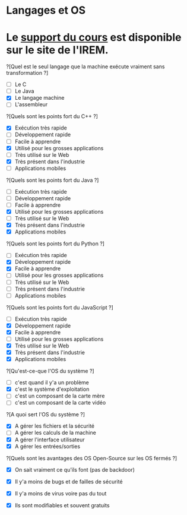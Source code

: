 # Langages et OS

# Le [support du cours](http://ens-info.irem.univ-mrs.fr/wp-content/uploads/00_cours_debut_info.pdf) est disponible sur le site de l'IREM.

?[Quel est le seul langage que la machine exécute vraiment sans transformation ?]
-[ ] Le C
-[ ] Le Java
-[X] Le langage machine
-[ ] L'assembleur

?[Quels sont les points fort du C++ ?]
-[X] Exécution très rapide
-[ ] Développement rapide
-[ ] Facile à apprendre
-[X] Utilisé pour les grosses applications
-[ ] Très utilisé sur le Web
-[X] Très présent dans l'industrie
-[ ] Applications mobiles

?[Quels sont les points fort du Java ?]
-[ ] Exécution très rapide
-[ ] Développement rapide
-[ ] Facile à apprendre
-[X] Utilisé pour les grosses applications
-[ ] Très utilisé sur le Web
-[X] Très présent dans l'industrie
-[X] Applications mobiles

?[Quels sont les points fort du Python ?]
-[ ] Exécution très rapide
-[X] Développement rapide
-[X] Facile à apprendre
-[ ] Utilisé pour les grosses applications
-[ ] Très utilisé sur le Web
-[ ] Très présent dans l'industrie
-[ ] Applications mobiles

?[Quels sont les points fort du JavaScript ?]
-[ ] Exécution très rapide
-[X] Développement rapide
-[X] Facile à apprendre
-[ ] Utilisé pour les grosses applications
-[X] Très utilisé sur le Web
-[X] Très présent dans l'industrie
-[X] Applications mobiles

?[Qu'est-ce-que l'OS du système ?]
-[ ] c'est quand il y'a un problème
-[X] c'est le système d'exploitation
-[ ] c'est un composant de la carte mère
-[ ] c'est un composant de la carte vidéo

?[A quoi sert l'OS du système ?]
-[X] A gérer les fichiers et la sécurité
-[ ] A gérer les calculs de la machine
-[X] A gérer l'interface utilisateur
-[X] A gérer les entrées/sorties

?[Quels sont les avantages des OS Open-Source sur les OS fermés ?]
-[X] On sait vraiment ce qu'ils font (pas de backdoor)
-[X] Il y'a moins de bugs et de failles de sécurité
-[X] Il y'a moins de virus voire pas du tout
-[X] Ils sont modifiables et souvent gratuits

